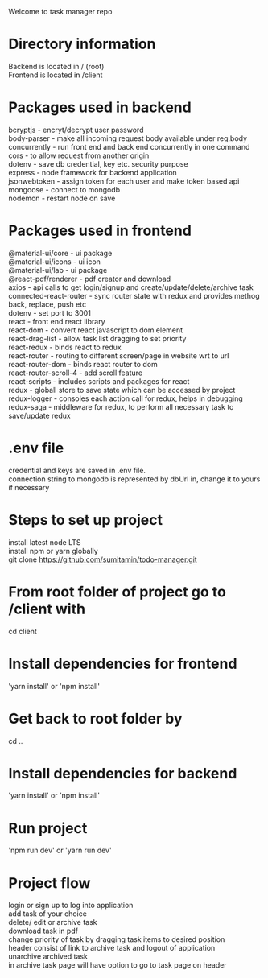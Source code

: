 Welcome to task manager repo

# Directory information
Backend is located in / (root)  
Frontend is located in /client

# Packages used in backend
bcryptjs - encryt/decrypt user password  
body-parser - make all incoming request body available under req.body  
concurrently - run front end and back end concurrently in one command  
cors - to allow request from another origin  
dotenv - save db credential, key etc. security purpose  
express - node framework for backend application  
jsonwebtoken - assign token for each user and make token based api  
mongoose - connect to mongodb  
nodemon - restart node on save  

# Packages used in frontend
@material-ui/core - ui package  
@material-ui/icons - ui icon  
@material-ui/lab - ui package  
@react-pdf/renderer - pdf creator and download  
axios - api calls to get login/signup and create/update/delete/archive task  
connected-react-router - sync router state with redux and provides methog back, replace, push etc  
dotenv - set port to 3001  
react - front end react library  
react-dom - convert react javascript to dom element  
react-drag-list - allow task list dragging to set priority  
react-redux - binds react to redux  
react-router - routing to different screen/page in website wrt to url  
react-router-dom - binds react router to dom  
react-router-scroll-4 - add scroll feature  
react-scripts - includes scripts and packages for react  
redux - globall store to save state which can be accessed by project  
redux-logger - consoles each action call for redux, helps in debugging  
redux-saga - middleware for redux, to perform all necessary task to save/update redux  

# .env file
credential and keys are saved in .env file.  
connection string to mongodb is represented by dbUrl in, change it to yours if necessary  

# Steps to set up project
install latest node LTS  
install npm or yarn globally  
git clone https://github.com/sumitamin/todo-manager.git

# From root folder of project go to /client with
cd client  

# Install dependencies for frontend
'yarn install' or 'npm install'  

# Get back to root folder by
cd ..  

# Install dependencies for backend
'yarn install' or 'npm install'  

# Run project
'npm run dev' or 'yarn run dev'  

# Project flow
login or sign up to log into application  
add task of your choice  
delete/ edit or archive task   
download task in pdf  
change priority of task by dragging task items to desired position  
header consist of link to archive task and logout of application  
unarchive archived task  
in archive task page will have option to go to task page on header  